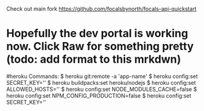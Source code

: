 Check out main fork https://github.com/focalsbynorth/focals-api-quickstart 
# Hopefully the dev portal is working now. Click Raw for something pretty (todo: add format to this mrkdwn)


#heroku Commands: 
$ heroku git:remote -a 'app-name'
$ heroku config:set SECRET_KEY='<your secret key here>' 
$ heroku buildpacks:set heroku/nodejs
$ heroku config:set ALLOWED_HOSTS='<your hosts here>'
$ heroku config:set NODE_MODULES_CACHE=false
$ heroku config:set NPM_CONFIG_PRODUCTION=false
$ heroku config:set SECRET_KEY='<your secret key here>' 


